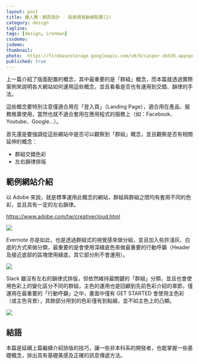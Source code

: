 ```yaml
---
layout: post
title: 鐵人賽：網頁設計 - 版面視覺動線配置(2)
category: design
tagline:
tags: [design, ironman]
cssdemo:
jsdemo:
thumbnail:
photo:  https://firebasestorage.googleapis.com/v0/b/casper-de5d5.appspot.com/o/images%2Fblog%2F201811%2Fholy%2019.png?alt=media&token=9a1ba336-abe5-4964-bed5-c931f9af2895
published: true
---
```


上一篇介紹了版面配置的概念，其中最重要的是「群組」概念，而本篇就透過實際案例來說明各大網站如何運用這些概念，並且看看是否也有運用到交錯、韻律的手法。

這些概念要特別注意僅適合用在「登入頁」（Landing Page），適合用在產品、服務推廣使用，當然也就不適合套用在應用程式的服務上（如：Facebook、Youtube、Google...）。

首先還是要強調從這些網站中是否可以觀察到「群組」概念，並且觀察是否有相關延伸的概念：
* 群組交錯色彩
* 左右韻律排版

## 範例網站介紹
以 Adobe 來說，就是標準運用此概念的網站，群組與群組之間均有套用不同的色彩，並且具有一定的左右韻律。

https://www.adobe.com/tw/creativecloud.html

![](https://firebasestorage.googleapis.com/v0/b/casper-de5d5.appspot.com/o/images%2Fblog%2F201811%2FBC5B270E-AFEF-4DC7-9763-34B2C00CAB76.png?alt=media&token=4712710a-402b-4dbc-b1a3-7d9b6683387b)

Evernote 亦是如此，也是透過群組式的視覺感來做分組，並且加入些許淺灰、白底的方式來做分類，最重要的是會使用深綠底色來做最重要的行動呼籲（Header 及接近底部的區塊使用綠底，其它部分則不會運用）。

![](https://firebasestorage.googleapis.com/v0/b/casper-de5d5.appspot.com/o/images%2Fblog%2F201811%2FB2B7EE1E-DB1D-44EC-A2D8-E91B7AB63AF7.png?alt=media&token=8823e61d-d6f7-4152-8df3-2cca101e3d54)

Slack 雖沒有左右的韻律式排版，但依然維持最關鍵的「群組」分類，並且也會使用色彩上的變化區分不同的群組，主色的運用也是回顧到先前色彩介紹的章節，僅運用在最重要的「行動呼籲」之中，畫面中僅有 GET STARTED 會使用主色彩（或主色背景），其餘部分用到的色彩僅有到點綴，並不如主色上的凸顯。

![](https://firebasestorage.googleapis.com/v0/b/casper-de5d5.appspot.com/o/images%2Fblog%2F201811%2FA36E2444-605A-442B-ACD7-C0CC4F6E7441.png?alt=media&token=c456564c-6494-4de6-95eb-3ccf72b5682d)

## 結語

本篇是延續上篇繼續介紹排版的技巧，讓一些非本科系的開發者，也能掌握一些基礎概念，排出具有基礎美感及正確的訊息傳遞方法。